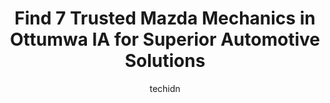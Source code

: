 ---
layout: ampstory
image: https://images.unsplash.com/photo-1560282804-f99219ad8de3?ixlib=rb-4.0.3&ixid=MnwxMjA3fDB8MHxwaG90by1wYWdlfHx8fGVufDB8fHx8&auto=format&fit=crop&w=640&h=853&q=80
author: techidn
featured: false
description: When it comes to maintaining and repairing your vehicle in Ottumwa IA, USA, you deserve nothing but the best. Thats why the 7 best Mazda Mechanic in the area are here to offer their experti
title: Find 7 Trusted Mazda Mechanics in Ottumwa IA for Superior Automotive Solutions
cover:
   title: Find 7 Trusted Mazda Mechanics in Ottumwa IA for Superior Automotive Solutions
   subtitle: Rickpate
   background: https://images.unsplash.com/photo-1560282804-f99219ad8de3?ixlib=rb-4.0.3&ixid=MnwxMjA3fDB8MHxwaG90by1wYWdlfHx8fGVufDB8fHx8&auto=format&fit=crop&w=640&h=853&q=80

pages: 
 - layout: thirds
   top: <h1>#1 Walmart Auto Care Centers</h1>
   bottom: "<p>Absolutely wonderful! I wish I got the mechanics name to tell you all! I had a leaking tire and I was on my way out of town for an appointment. Although they were busy a</p>"
   background: https://www.knot35.com/toplist/wp-content/uploads/2023/06/best-mazda-mechanic-1-in-ottumwa-ia-1685841911.jpeg
   backgroundblur: true
 - layout: thirds
   top: <h1>#2 C&C Automotive</h1>
   bottom: "<p>202 S Benton St, Ottumwa, IA 52501, United States</p>"
   background: https://www.knot35.com/toplist/wp-content/uploads/2023/06/best-mazda-mechanic-2-in-ottumwa-ia-1685841912.jpeg
   cta:
      link: https://www.knot35.com/toplist/find-7-trusted-mazda-mechanics-in-ottumwa-ia-for-superior-automotive-solutions/
      text: Find 7 Trusted Mazda Mechanics in Ottumwa IA for Superior Automotive Solutions
 - layout: thirds
   top: <h1>#3 Vice Transmission & Auto Repair</h1>
   bottom: "<p>235 N Madison Ave, Ottumwa, IA 52501, United States</p>"
   background: https://www.knot35.com/toplist/wp-content/uploads/2023/06/best-mazda-mechanic-3-in-ottumwa-ia-1685841912.jpeg
   cta:
      link: https://www.knot35.com/toplist/find-7-trusted-mazda-mechanics-in-ottumwa-ia-for-superior-automotive-solutions/
      text: Find 7 Trusted Mazda Mechanics in Ottumwa IA for Superior Automotive Solutions
 - layout: thirds
   top: <h1>#4 Campbell Automotive and Exhaust</h1>
   bottom: "<p>17115 87th St, Ottumwa, IA 52501, United States</p>"
   background: https://images.unsplash.com/photo-1546497974-b213c9efb599?ixlib=rb-4.0.3&ixid=MnwxMjA3fDB8MHxwaG90by1wYWdlfHx8fGVufDB8fHx8&auto=format&fit=crop&w=640&h=853&q=80
   cta:
      link: https://www.knot35.com/toplist/find-7-trusted-mazda-mechanics-in-ottumwa-ia-for-superior-automotive-solutions/
      text: Find 7 Trusted Mazda Mechanics in Ottumwa IA for Superior Automotive Solutions
 - layout: thirds
   top: <h1>#5 TechPro Automotive</h1>
   bottom: "<p>1010 Harding St, Ottumwa, IA 52501, United States</p>"
   background: https://images.unsplash.com/photo-1536745287225-21d689278fd1?ixlib=rb-4.0.3&ixid=MnwxMjA3fDB8MHxwaG90by1wYWdlfHx8fGVufDB8fHx8&auto=format&fit=crop&w=640&h=853&q=80
   cta:
      link: https://www.knot35.com/toplist/find-7-trusted-mazda-mechanics-in-ottumwa-ia-for-superior-automotive-solutions/
      text: Find 7 Trusted Mazda Mechanics in Ottumwa IA for Superior Automotive Solutions
 - layout: thirds
   top: <h1>#6 Sinaloa Auto Sales</h1>
   bottom: "<p>1425 E Main St, Ottumwa, IA 52501, United States</p>"
   background: https://images.unsplash.com/photo-1524169358666-79f22534bc6e?ixlib=rb-4.0.3&ixid=MnwxMjA3fDB8MHxwaG90by1wYWdlfHx8fGVufDB8fHx8&auto=format&fit=crop&w=640&h=853&q=80
   cta:
      link: https://www.knot35.com/toplist/find-7-trusted-mazda-mechanics-in-ottumwa-ia-for-superior-automotive-solutions/
      text: Find 7 Trusted Mazda Mechanics in Ottumwa IA for Superior Automotive Solutions
 - layout: thirds
   top: <h1>#7 Auto Repair El Maestro LLC</h1>
   bottom: "<p>225 N Birch St, Ottumwa, IA 52501, United States</p>"
   background: https://images.unsplash.com/photo-1615749413727-825b59a857b5?ixlib=rb-4.0.3&ixid=MnwxMjA3fDB8MHxwaG90by1wYWdlfHx8fGVufDB8fHx8&auto=format&fit=crop&w=640&h=853&q=80
   cta:
      link: https://www.knot35.com/toplist/find-7-trusted-mazda-mechanics-in-ottumwa-ia-for-superior-automotive-solutions/
      text: Find 7 Trusted Mazda Mechanics in Ottumwa IA for Superior Automotive Solutions
 - layout: thirds
   middle: Continue reading...
   background: https://images.unsplash.com/photo-1547366785-564103df7e13?ixlib=rb-4.0.3&ixid=MnwxMjA3fDB8MHxwaG90by1wYWdlfHx8fGVufDB8fHx8&auto=format&fit=crop&w=640&h=853&q=80
   cta:
      link: https://www.knot35.com/toplist/find-7-trusted-mazda-mechanics-in-ottumwa-ia-for-superior-automotive-solutions/
      text: Find 7 Trusted Mazda Mechanics in Ottumwa IA for Superior Automotive Solutions
      
---